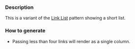### Description
This is a variant of the [Link List](./?p=organisms-link-list) pattern showing a short list.

### How to generate
* Passing less than four links will render as a single column.
